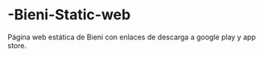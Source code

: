# -Bieni-Static-web
Página web estática de Bieni con enlaces de descarga a google play y app store.
